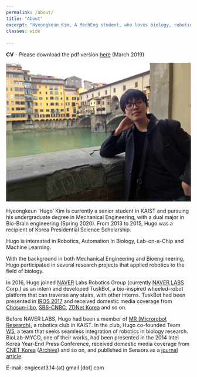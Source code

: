 ```yaml
---
permalink: /about/
title: "About"
excerpt: "Hyeongkeun Kim, A MechEng student, who loves biology, robotics, and merging them for the better."
classes: wide

---
```

**CV** - Please download the pdf version [here](/assets/CV_HKim.pdf) (March 2019)

![times in florence](/assets/images/about_splash.jpg)

Hyeongkeun ‘Hugo’ Kim is currently a senior student in KAIST and pursuing his undergraduate degree in Mechanical Engineering, with a dual major in Bio-Brain engineering (Spring 2020). From 2013 to 2015, Hugo was a recipient of Korea Presidential Science Scholarship. 

Hugo is interested in Robotics, Automation in Biology, Lab-on-a-Chip and Machine Learning.

With the background in both Mechanical Engineering and Bioengineering, Hugo participated in several research projects that applied robotics to the field of biology. 

In 2016, Hugo joined [NAVER](https://www.navercorp.com/en/index.nhn) Labs Robotics Group (currently [NAVER LABS](https://www.naverlabs.com/en/) Corp.) as an intern and developed TuskBot, a bio-inspired wheeled-robot platform that can traverse any stairs, with other interns. TuskBot had been presented in [IROS 2017](https://ieeexplore.ieee.org/document/8206614/) and received domestic media coverage from [Chosun-ilbo](http://biz.chosun.com/site/data/html_dir/2017/06/25/2017062501522.html), [SBS-CNBC](http://sbscnbc.sbs.co.kr/read.jsp?pmArticleId=10000878098), [ZDNet Korea](http://www.zdnet.co.kr/news/news_view.asp?artice_id=20171016113135) and so on.

Before NAVER LABS, Hugo had been a member of [MR (Microrobot Research)](https://mr.kaist.ac.kr), a robotics club in KAIST. In the club, Hugo co-founded Team [W5](https://mr.kaist.ac.kr/w5.html), a team that seeks seamless integration of robotics in biology research. BioLab-MYCO, one of their works, had been presented in the 2014 Intel Korea Year-End Press Conference, received domestic media coverage from [CNET Korea](https://www.cnet.co.kr/view/123762) ([Archive](http://web.archive.org/web/20150726172013/https://www.cnet.co.kr/view/123762)) and so on, and published in Sensors as a [journal article](https://doi.org/10.3390/s16060942). 

E-mail: engiecat3.14 (at) gmail [dot] com